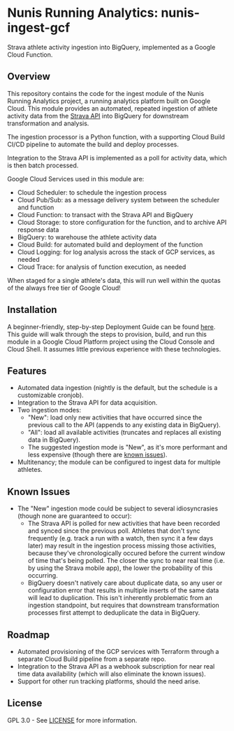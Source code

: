 # Nunis Running Analytics: nunis-ingest-gcf
Strava athlete activity ingestion into BigQuery, implemented as a Google Cloud Function.

## Overview
This repository contains the code for the ingest module of the Nunis Running Analytics project, a running analytics platform built on Google Cloud. This module provides an automated, repeated ingestion of athlete activity data from the [Strava API](https://developers.strava.com/) into BigQuery for downstream transformation and analysis.

The ingestion processor is a Python function, with a supporting Cloud Build CI/CD pipeline to automate the build and deploy processes.

Integration to the Strava API is implemented as a poll for activity data, which is then batch processed.

Google Cloud Services used in this module are:
- Cloud Scheduler: to schedule the ingestion process
- Cloud Pub/Sub: as a message delivery system between the scheduler and function
- Cloud Function: to transact with the Strava API and BigQuery
- Cloud Storage: to store configuration for the function, and to archive API response data
- BigQuery: to warehouse the athlete activity data
- Cloud Build: for automated build and deployment of the function
- Cloud Logging: for log analysis across the stack of GCP services, as needed
- Cloud Trace: for analysis of function execution, as needed

When staged for a single athlete's data, this will run well within the quotas of the always free tier of Google Cloud!


## Installation
A beginner-friendly, step-by-step Deployment Guide can be found [here](deploymentguide.md). This guide will walk through the steps to provision, build, and run this module in a Google Cloud Platform project using the Cloud Console and Cloud Shell. It assumes little previous experience with these technologies.


## Features
- Automated data ingestion (nightly is the default, but the schedule is a customizable cronjob).
- Integration to the Strava API for data acquisition.
- Two ingestion modes:
  - "New": load only new activities that have occurred since the previous call to the API (appends to any existing data in BigQuery).
  - "All": load all available activities (truncates and replaces all existing data in BigQuery).
  - The suggested ingestion mode is "New", as it's more performant and less expensive (though there are [known issues](#known-issues)).
- Multitenancy; the module can be configured to ingest data for multiple athletes.


## Known Issues
- The "New" ingestion mode could be subject to several idiosyncrasies (though none are guaranteed to occur):
  - The Strava API is polled for new activities that have been recorded and synced since the previous poll. Athletes that don't sync frequently (e.g. track a run with a watch, then sync it a few days later) may result in the ingestion process missing those activities, because they've chronologically occured before the current window of time that's being polled. The closer the sync to near real time (i.e. by using the Strava mobile app), the lower the probability of this occurring.
  - BigQuery doesn't natively care about duplicate data, so any user or configuration error that results in multiple inserts of the same data will lead to duplication. This isn't inherently problematic from an ingestion standpoint, but requires that downstream transformation processes first attempt to deduplicate the data in BigQuery.


## Roadmap
- Automated provisioning of the GCP services with Terraform through a separate Cloud Build pipeline from a separate repo.
- Integration to the Strava API as a webhook subscription for near real time data availability (which will also eliminate the known issues).
- Support for other run tracking platforms, should the need arise.


## License
GPL 3.0 - See [LICENSE](LICENSE) for more information.
